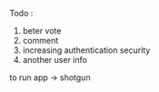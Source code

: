 
Todo :
  1. beter vote
  2. comment
  3. increasing authentication security
  4. another user info

to run app -> shotgun
